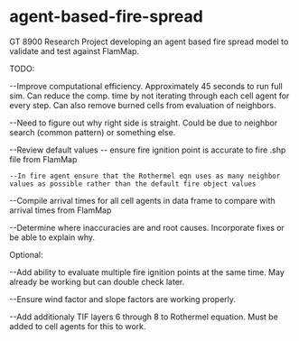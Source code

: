 # agent-based-fire-spread
GT 8900 Research Project developing an agent based fire spread model to validate and test against FlamMap. 

TODO: 

--Improve computational efficiency. Approximately 45 seconds to run full sim. Can reduce the comp. time by not iterating through each cell agent for every step. Can also remove burned cells from evaluation of neighbors.

--Need to figure out why right side is straight. Could be due to neighbor search (common pattern) or something else.

--Review default values -- ensure fire ignition point is accurate to fire .shp file from FlamMap

    --In fire agent ensure that the Rothermel eqn uses as many neighbor values as possible rather than the default fire object values

--Compile arrival times for all cell agents in data frame to compare with arrival times from FlamMap

--Determine where inaccuracies are and root causes. Incorporate fixes or be able to explain why.

Optional:

--Add ability to evaluate multiple fire ignition points at the same time. May already be working but can double check later.

--Ensure wind factor and slope factors are working properly.

--Add additionaly TIF layers 6 through 8 to Rothermel equation. Must be added to cell agents for this to work. 

